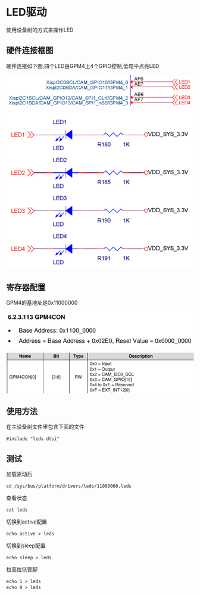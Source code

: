 # LED驱动

使用设备树的方式来操作LED

## 硬件连接框图

硬件连接如下图,四个LED由GPM4上4个GPIO控制,低电平点亮LED

![led1](./led1.png)

![led2](./led2.png)

## 寄存器配置

GPM4的基地址是0x11000000

![reg1](./reg1.png)

![reg2](./reg2.png)


## 使用方法

在主设备树文件里包含下面的文件

	#include "leds.dtsi"

## 测试

加载驱动后

	cd /sys/bus/platform/drivers/leds/11000000.leds

查看状态

	cat leds

切换到active配置

	echo active > leds


切换到sleep配置

	echo sleep > leds

拉高拉低管脚

	echo 1 > leds
	echo 0 > leds
